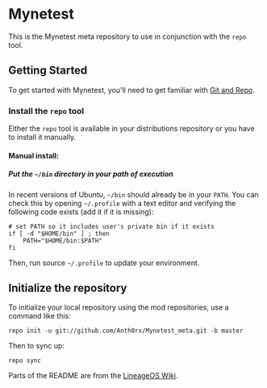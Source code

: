 # Mynetest
This is the Mynetest meta repository to use in conjunction with the `repo` tool.

## Getting Started
To get started with Mynetest, you'll need to get familiar with [Git and Repo](https://source.android.com/source/using-repo.html).

### Install the `repo` tool
Either the `repo` tool is available in your distributions repository or you have to install it manually.

#### Manual install:

##### Put the `~/bin` directory in your path of execution
In recent versions of Ubuntu, `~/bin` should already be in your `PATH`. You can check this by opening `~/.profile` with a text editor and verifying the following code exists (add it if it is missing):

    # set PATH so it includes user's private bin if it exists
    if [ -d "$HOME/bin" ] ; then
        PATH="$HOME/bin:$PATH"
    fi

Then, run source `~/.profile` to update your environment.

## Initialize the repository
To initialize your local repository using the mod repositories, use a command like this:

    repo init -u git://github.com/Anth0rx/Mynetest_meta.git -b master

Then to sync up:

    repo sync
    
    
Parts of the README are from the [LineageOS Wiki](https://wiki.lineageos.org/devices/hammerhead/build).
